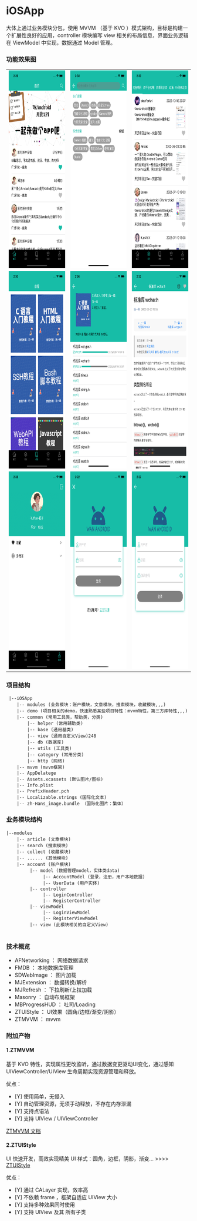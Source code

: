 # iOSApp

大体上通过业务模块分包，使用 MVVM （基于 KVO ）模式架构，目标是构建一个扩展性良好的应用，controller 模块编写 view 相关的布局信息，界面业务逻辑在 ViewModel 中实现，数据通过 Model 管理。


### 功能效果图
|  |  |  |
| --- | --- | --- |
| <img src="screenshot/home.png" width="248px" height="537px"/> | <img src="screenshot/search.png" width="248px" height="537px"/>| <img src="screenshot/project.png" width="248px" height="537px"/> |
| <img src="screenshot/book.png" width="248px" height="537px"/> | <img src="screenshot/book_details.png" width="248px" height="537px"/> | <img src="screenshot/article_details.png" width="248px" height="537px"/> |
| <img src="screenshot/me.png" width="248px" height="537px"/> | <img src="screenshot/login.png" width="248px" height="537px"/> | <img src="screenshot/register.png" width="248px" height="537px"/> |


### 项目结构
```
 |--iOSApp
    |-- modules (业务模块：账户模块，文章模块，搜索模块，收藏模块,,,)
    |-- demo (项目相关的demo，快速熟悉某些项目特性：mvvm特性，第三方库特性,,,)
    |-- common (常用工具类，帮助类，分类)
        |-- helper (常用辅助类)
        |-- base (通用基类)
        |-- view (通用自定义View)248
        |-- db (数据库)
        |-- utils (工具类)
        |-- category (常用分类)
        |-- http (网络)
    |-- mvvm (mvvm框架)
    |-- AppDelatege
    |-- Assets.xcassets (默认图片/图标)
    |-- Info.plist
    |-- PrefixHeader.pch
    |-- Localizable.strings (国际化文本)
    |-- zh-Hans_image.bundle （国际化图片：繁体）
```

### 业务模块结构
```
|--modules
    |-- article (文章模块)
    |-- search (搜索模块)
    |-- collect (收藏模块)
    |-- ...... (其他模块)
    |-- account (账户模块)
         |-- model (数据管理model，实体类data)
              |-- AccountModel (登录，注册，用户本地数据)
              |-- UserData (用户实体) 
         |-- controller 
              |-- LoginController  
              |-- RegisterController
         |-- viewModel
              |-- LoginViewModel  
              |-- RegisterViewModel 
         |-- view (此模块相关的自定义View)
    
```

### 技术概览

- AFNetworking ： 网络数据请求
- FMDB ： 本地数据库管理
- SDWebImage ： 图片加载
- MJExtension ： 数据转换/解析
- MJRefresh ： 下拉刷新/上拉加载
- Masonry ： 自动布局框架
- MBProgressHUD ： 吐司/Loading
- ZTUIStyle ： UI效果（圆角/边框/渐变/阴影）
- ZTMVVM ： mvvm

### 附加产物

#### 1.ZTMVVM
        
基于 KVO 特性，实现属性更改监听，通过数据变更驱动UI变化，通过感知 UIViewController/UIView 生命周期实现资源管理和释放。

优点：
- [Y] 使用简单，无侵入
- [Y] 自动管理资源，无须手动释放，不存在内存泄漏
- [Y] 支持点语法
- [Y] 支持 UIView / UIViewController

[ZTMVVM 文档](https://github.com/RuffianZhong/iOSApp/blob/master/README_mvvm.md)

#### 2.ZTUIStyle

UI 快速开发，高效实现精美 UI 样式：圆角，边框，阴影，渐变...  >>>> [ZTUIStyle](https://github.com/RuffianZhong/ZTUIStyle)

优点：
- [Y] 通过 CALayer 实现，效率高
- [Y] 不依赖 frame ，框架自适应 UIView 大小
- [Y] 支持多种效果同时使用
- [Y] 支持 UIView 及其 所有子类

